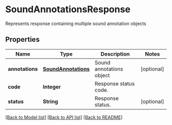 ﻿
# SoundAnnotationsResponse
Represents response containing multiple sound annotation objects

## Properties
Name | Type | Description | Notes
------------ | ------------- | ------------- | -------------
**annotations** | [**SoundAnnotations**](SoundAnnotations.md) | Sound annotations object | [optional]
**code** | **Integer** | Response status code. | 
**status** | **String** | Response status. | [optional]


[[Back to Model list]](../../README.md#documentation-for-models) [[Back to API list]](../../README.md#documentation-for-api-endpoints) [[Back to README]](../../README.md)



